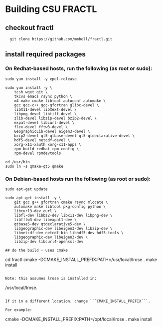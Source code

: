 # Building CSU FRACTL

## checkout fractl

```
  git clone https://github.com/mmbell/fractl.git 
```

## install required packages

### On Redhat-based hosts, run the following (as root or sudo):

```
sudo yum install -y epel-release

sudo yum install -y \
    tcsh wget git \
    tkcvs emacs rsync python \
    m4 make cmake libtool autoconf automake \
    gcc gcc-c++ gcc-gfortran glibc-devel \
    libX11-devel libXext-devel \
    libpng-devel libtiff-devel \
    zlib-devel libzip-devel bzip2-devel \
    expat-devel libcurl-devel \
    flex-devel fftw3-devel \
    GeographicLib-devel eigen3-devel \
    bzip2-devel qt5-qtbase-devel qt5-qtdeclarative-devel \
    hdf5-devel netcdf-devel \
    xorg-x11-xauth xorg-x11-apps \
    rpm-build redhat-rpm-config \
    rpm-devel rpmdevtools

cd /usr/bin
sudo ln -s qmake-qt5 qmake
```

### On Debian-based hosts run the following (as root or sudo):

```
sudo apt-get update 

sudo apt-get install -y \
    git gcc g++ gfortran cmake rsync mlocate \
    automake make libtool pkg-config python \
    libcurl3-dev curl \
    libfl-dev libbz2-dev libx11-dev libpng-dev \
    libfftw3-dev libexpat1-dev \
    qtbase5-dev qtdeclarative5-dev \
    libgeographic-dev libeigen3-dev libzip-dev \
    libnetcdf-dev netcdf-bin libhdf5-dev hdf5-tools \
    libgeographic-dev libeigen3-dev \
    libzip-dev libcurl4-openssl-dev

## do the build - uses cmake

```
  cd fractl
  cmake -DCMAKE_INSTALL_PREFIX:PATH=/usr/local/lrose .
  make install
```

Note: this assumes lrose is installed in:

```
 /usr/local/lrose.
```

If it in a different location, change ```CMAKE_INSTALL_PREFIX```.

For example:

```
  cmake -DCMAKE_INSTALL_PREFIX:PATH=/opt/local/lrose .
  make install
```


